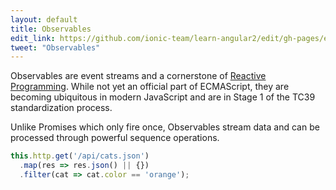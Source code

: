 ```yaml
---
layout: default
title: Observables
edit_link: https://github.com/ionic-team/learn-angular2/edit/gh-pages/es6/observables/index.md
tweet: "Observables"
---
```


Observables are event streams and a cornerstone of [Reactive Programming](https://en.wikipedia.org/wiki/Reactive_programming). While not yet an official part of ECMAScript, they are becoming ubiquitous in modern JavaScript and are in Stage 1 of the TC39 standardization process.

Unlike Promises which only fire once, Observables stream data and can be processed through powerful sequence operations.

```javascript
this.http.get('/api/cats.json')
  .map(res => res.json() || {})
  .filter(cat => cat.color == 'orange');
```
